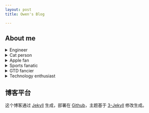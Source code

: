 ```yaml
---
layout: post
title: Owen's Blog

---
```


## About me

<details>
  <summary>Engineer</summary>
  <p> My occupation is a sales engineer of Datacenter, we cover everything from servers, storage, network, data protection, virtualization, Hyper-converged infrastructure and cloud. </p>
</details>

<details>
  <summary>Cat person</summary>
  <p> “Cats choose us; we don’t own them.” 
  I adopted a Chinese Lihua Cat called Bumpy and I love him so much! </p>
</details>

<details>
  <summary>Apple fan</summary>
  <p> Apple keeps things simple, that's also my concept of life. I use Apple's products everyday: iPhone, iPad, MacBook Pro, Apple Watch and Apple TV.</p>
</details>

<details>
  <summary>Sports fanatic</summary>
  <p> It's a routine for me to play soccer every week as a striker.
I also love to watch all kinds of sports, trust me, baseball is dope!</p>
</details>

<details>
  <summary>GTD fancier</summary>
  <p> OmniFocus is my primary GTD tool, it helps me quit forgetting tasks and start getting more done.</p>
</details>

<details>
  <summary>Technology enthusiast</summary>
  <p> I enjoys creating, buying, testing, evaluating and learning about new technology.</p>
</details>


## 博客平台

这个博客通过 [Jekyll](http://jekyllrb.com/) 生成，部署在 [Github](https://pages.github.com)，主题基于 [3-Jekyll](https://github.com/P233/3-Jekyll) 修改生成。

